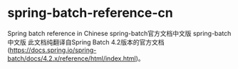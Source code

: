 # spring-batch-reference-cn
Spring batch reference in Chinese
spring-batch官方文档中文版
spring-batch中文版
此文档纯翻译自Spring Batch 4.2版本的官方文档(https://docs.spring.io/spring-batch/docs/4.2.x/reference/html/index.html)。
